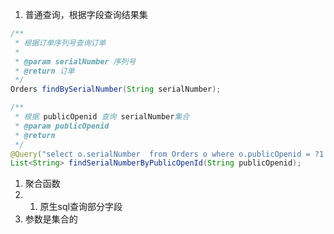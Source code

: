 1. 普通查询，根据字段查询结果集

```java
/**
 * 根据订单序列号查询订单
 *
 * @param serialNumber 序列号
 * @return 订单
 */
Orders findBySerialNumber(String serialNumber);
```



```java
/**
 * 根据 publicOpenid 查询 serialNumber集合 
 * @param publicOpenid  
 * @return 
 */
@Query("select o.serialNumber  from Orders o where o.publicOpenid = ?1 order by o.createTime desc ")
List<String> findSerialNumberByPublicOpenId(String publicOpenid);
```

1. 聚合函数
2. 1. 原生sql查询部分字段
3. 参数是集合的



